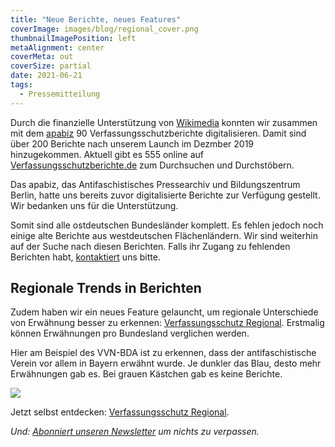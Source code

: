 ```yaml
---
title: "Neue Berichte, neues Features"
coverImage: images/blog/regional_cover.png
thumbnailImagePosition: left
metaAlignment: center
coverMeta: out
coverSize: partial
date: 2021-06-21
tags:
  - Pressemitteilung
---
```


Durch die finanzielle Unterstützung von [Wikimedia](//www.wikimedia.de/) konnten wir zusammen mit dem [apabiz](//www.apabiz.de/) 90 Verfassungsschutzberichte digitalisieren. Damit sind über 200 Berichte nach unserem Launch im Dezmber 2019 hinzugekommen. Aktuell gibt es 555 online auf [Verfassungsschutzberichte.de](//verfassungsschutzberichte.de) zum Durchsuchen und Durchstöbern.

<!--more-->

Das apabiz, das Antifaschistisches Pressearchiv und Bildungszentrum Berlin, hatte uns bereits zuvor digitalisierte Berichte zur Verfügung gestellt. Wir bedanken uns für die Unterstützung.

Somit sind alle ostdeutschen Bundesländer komplett. Es fehlen jedoch noch einige alte Berichte aus westdeutschen Flächenländern. Wir sind weiterhin auf der Suche nach diesen Berichten. Falls ihr Zugang zu fehlenden Berichten habt, [kontaktiert](//vsberichte.de/#kontakt) uns bitte.

## Regionale Trends in Berichten

Zudem haben wir ein neues Feature gelauncht, um regionale Unterschiede von Erwähnung besser zu erkennen: [Verfassungsschutz Regional](//verfassungsschutzberichte.de/regional?q=vvn-bda). Erstmalig können Erwähnungen pro Bundesland verglichen werden.

Hier am Beispiel des VVN-BDA ist zu erkennen, dass der antifaschistische Verein vor allem in Bayern erwähnt wurde. Je dunkler das Blau, desto mehr Erwähnungen gab es. Bei grauen Kästchen gab es keine Berichte.

![](/images/blog/regional.png)

Jetzt selbst entdecken: [Verfassungsschutz Regional](https://verfassungsschutzberichte.de/regional?q=vvn-bda).

_Und: [Abonniert unseren Newsletter](https://newsletter.beyondopen.de/verfassungsschutzberichte/) um nichts zu verpassen._
